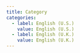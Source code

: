 ```yaml
---
title: Category
categories:
  - label: English (U.S.)
    value: English (U.S.)
  - label: English (U.K.)
    value: English (U.K.)
---
```

